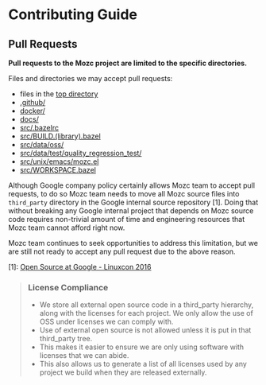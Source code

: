 Contributing Guide
==================

## Pull Requests
**Pull requests to the Mozc project are limited to the specific directories.**

Files and directories we may accept pull requests:
* files in the [top directory](https://github.com/google/mozc/tree/master/)
* [.github/](https://github.com/google/mozc/tree/master/.github/)
* [docker/](https://github.com/google/mozc/tree/master/docker/)
* [docs/](https://github.com/google/mozc/tree/master/docs/)
* [src/.bazelrc](https://github.com/google/mozc/tree/master/src/.bazelrc)
* [src/BUILD.(library).bazel](https://github.com/google/mozc/tree/master/src/)
* [src/data/oss/](https://github.com/google/mozc/tree/master/src/data/oss/)
* [src/data/test/quality_regression_test/](https://github.com/google/mozc/tree/master/src/data/test/quality_regression_test/)
* [src/unix/emacs/mozc.el](https://github.com/google/mozc/tree/master/src/unix/emacs/mozc.el)
* [src/WORKSPACE.bazel](https://github.com/google/mozc/tree/master/src/WORKSPAE.bazel)

Although Google company policy certainly allows Mozc team to accept pull
requests, to do so Mozc team needs to move all Mozc source files into
`third_party` directory in the Google internal source repository [1].
Doing that without breaking any Google internal project that depends on
Mozc source code requires non-trivial amount of time and engineering
resources that Mozc team cannot afford right now.

Mozc team continues to seek opportunities to address this limitation,
but we are still not ready to accept any pull request due to the above
reason.

[1]: [Open Source at Google - Linuxcon 2016](http://events.linuxfoundation.org/sites/events/files/slides/OSS_at_Google.pdf#page=30)
> ### License Compliance
> - We store all external open source code in a third_party hierarchy,
> along with the licenses for each project. We only allow the use of OSS
> under licenses we can comply with.
> - Use of external open source is not allowed unless it is put in that
> third_party tree.
> - This makes it easier to ensure we are only using software with
licenses that we can abide.
> - This also allows us to generate a list of all licenses used by any
project we build when they are released externally.

